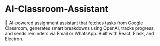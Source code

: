# AI-Classroom-Assistant
🚀 AI-powered assignment assistant that fetches tasks from Google Classroom, generates smart breakdowns using OpenAI, tracks progress, and sends reminders via Email or WhatsApp. Built with React, Flask, and Electron.

